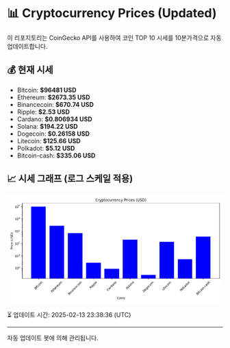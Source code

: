 
# 📊 Cryptocurrency Prices (Updated)

이 리포지토리는 CoinGecko API를 사용하여 코인 TOP 10 시세를 10분가격으로 자동 업데이트합니다.

## 💰 현재 시세
- Bitcoin: **$96481 USD**
- Ethereum: **$2673.35 USD**
- Binancecoin: **$670.74 USD**
- Ripple: **$2.53 USD**
- Cardano: **$0.806934 USD**
- Solana: **$194.22 USD**
- Dogecoin: **$0.26158 USD**
- Litecoin: **$125.66 USD**
- Polkadot: **$5.12 USD**
- Bitcoin-cash: **$335.06 USD**

## 📈 시세 그래프 (로그 스케일 적용)
![Crypto Prices](crypto_prices.png)

⏳ 업데이트 시간: 2025-02-13 23:38:36 (UTC)

---
자동 업데이트 봇에 의해 관리됩니다.
